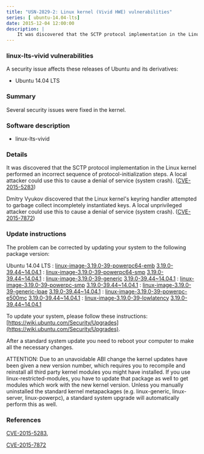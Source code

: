 ```yaml
---
title: "USN-2829-2: Linux kernel (Vivid HWE) vulnerabilities"
series: [ ubuntu-14.04-lts]
date: 2015-12-04 12:00:00
description: |
    It was discovered that the SCTP protocol implementation in the Linux kernel performed an incorrect sequence of protocol-initialization steps. A local attacker could use this to cause a denial of service (system crash). ([CVE-2015-5283](http://people.ubuntu.com/~ubuntu-security/cve/CVE-2015-5283))
--- 
```

 
### linux-lts-vivid vulnerabilities

A security issue affects these releases of Ubuntu and its derivatives:

* Ubuntu 14.04 LTS

### Summary

Several security issues were fixed in the kernel. 

### Software description

* linux-lts-vivid 

### Details

It was discovered that the SCTP protocol implementation in the Linux kernel performed an incorrect sequence of protocol-initialization steps. A local attacker could use this to cause a denial of service (system crash). ([CVE-2015-5283](http://people.ubuntu.com/~ubuntu-security/cve/CVE-2015-5283))

Dmitry Vyukov discovered that the Linux kernel&#39;s keyring handler attempted to garbage collect incompletely instantiated keys. A local unprivileged attacker could use this to cause a denial of service (system crash). ([CVE-2015-7872](http://people.ubuntu.com/~ubuntu-security/cve/CVE-2015-7872)) 

### Update instructions

The problem can be corrected by updating your system to the following package version:

Ubuntu 14.04 LTS
 : [linux-image-3.19.0-39-powerpc64-emb](https://launchpad.net/ubuntu/+source/linux-lts-vivid) <span> [3.19.0-39.44~14.04.1](https://launchpad.net/ubuntu/+source/linux-lts-vivid/3.19.0-39.44~14.04.1) </span> 
 : [linux-image-3.19.0-39-powerpc64-smp](https://launchpad.net/ubuntu/+source/linux-lts-vivid) <span> [3.19.0-39.44~14.04.1](https://launchpad.net/ubuntu/+source/linux-lts-vivid/3.19.0-39.44~14.04.1) </span> 
 : [linux-image-3.19.0-39-generic](https://launchpad.net/ubuntu/+source/linux-lts-vivid) <span> [3.19.0-39.44~14.04.1](https://launchpad.net/ubuntu/+source/linux-lts-vivid/3.19.0-39.44~14.04.1) </span> 
 : [linux-image-3.19.0-39-powerpc-smp](https://launchpad.net/ubuntu/+source/linux-lts-vivid) <span> [3.19.0-39.44~14.04.1](https://launchpad.net/ubuntu/+source/linux-lts-vivid/3.19.0-39.44~14.04.1) </span> 
 : [linux-image-3.19.0-39-generic-lpae](https://launchpad.net/ubuntu/+source/linux-lts-vivid) <span> [3.19.0-39.44~14.04.1](https://launchpad.net/ubuntu/+source/linux-lts-vivid/3.19.0-39.44~14.04.1) </span> 
 : [linux-image-3.19.0-39-powerpc-e500mc](https://launchpad.net/ubuntu/+source/linux-lts-vivid) <span> [3.19.0-39.44~14.04.1](https://launchpad.net/ubuntu/+source/linux-lts-vivid/3.19.0-39.44~14.04.1) </span> 
 : [linux-image-3.19.0-39-lowlatency](https://launchpad.net/ubuntu/+source/linux-lts-vivid) <span> [3.19.0-39.44~14.04.1](https://launchpad.net/ubuntu/+source/linux-lts-vivid/3.19.0-39.44~14.04.1) </span> 

To update your system, please follow these instructions: [https://wiki.ubuntu.com/Security/Upgrades](https://wiki.ubuntu.com/Security/Upgrades).

After a standard system update you need to reboot your computer to make all the necessary changes.

ATTENTION: Due to an unavoidable ABI change the kernel updates have been given a new version number, which requires you to recompile and reinstall all third party kernel modules you might have installed. If you use linux-restricted-modules, you have to update that package as well to get modules which work with the new kernel version. Unless you manually uninstalled the standard kernel metapackages (e.g. linux-generic, linux-server, linux-powerpc), a standard system upgrade will automatically perform this as well. 

### References

 [CVE-2015-5283](http://people.ubuntu.com/~ubuntu-security/cve/CVE-2015-5283), 

 [CVE-2015-7872](http://people.ubuntu.com/~ubuntu-security/cve/CVE-2015-7872)
 
